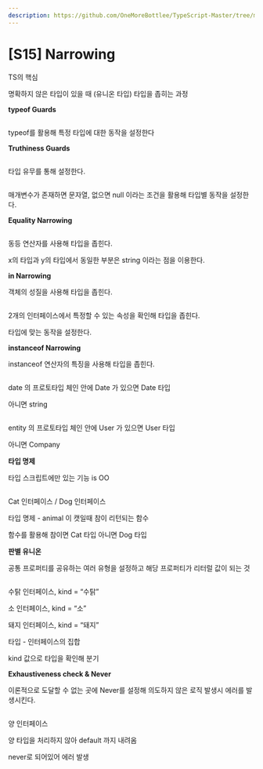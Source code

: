 ```yaml
---
description: https://github.com/OneMoreBottlee/TypeScript-Master/tree/main/S15
---
```


# \[S15] Narrowing

TS의 핵심

명확하지 않은 타입이 있을 때 (유니온 타입) 타입을 좁히는 과정



**typeof Guards**

<figure><img src="../../../.gitbook/assets/image (84).png" alt=""><figcaption></figcaption></figure>

typeof를 활용해 특정 타입에 대한 동작을 설정한다



**Truthiness Guards**

<figure><img src="../../../.gitbook/assets/image (47).png" alt=""><figcaption></figcaption></figure>

타입 유무를 통해 설정한다.

<figure><img src="../../../.gitbook/assets/image (71).png" alt=""><figcaption></figcaption></figure>

매개변수가 존재하면 문자열, 없으면 null 이라는 조건을 활용해 타입별 동작을 설정한다.



**Equality Narrowing**

<figure><img src="../../../.gitbook/assets/image (24).png" alt=""><figcaption></figcaption></figure>

동등 연산자를 사용해 타입을 좁힌다.

x의 타입과 y의 타입에서 동일한 부분은 string 이라는 점을 이용한다.



**in Narrowing**

객체의 성질을 사용해 타입을 좁힌다.

<figure><img src="../../../.gitbook/assets/image (18).png" alt=""><figcaption></figcaption></figure>

2개의 인터페이스에서 특정할 수 있는 속성을 확인해 타입을 좁힌다.

타입에 맞는 동작을 설정한다.



**instanceof Narrowing**

instanceof 연산자의 특징을 사용해 타입을 좁힌다.

<figure><img src="../../../.gitbook/assets/image (146).png" alt=""><figcaption></figcaption></figure>

date 의 프로토타입 체인 안에 Date 가 있으면 Date 타입

아니면 string

<figure><img src="../../../.gitbook/assets/image (56).png" alt=""><figcaption></figcaption></figure>

entity 의 프로토타입 체인 안에 User 가 있으면 User 타입

아니면 Company



**타입 명제**

타입 스크립트에만 있는 기능 is OO

<figure><img src="../../../.gitbook/assets/image (53).png" alt=""><figcaption></figcaption></figure>

Cat 인터페이스 / Dog 인터페이스

타입 명제 - animal 이 캣일때 참이 리턴되는 함수

함수를 활용해 참이면 Cat 타입 아니면 Dog 타입



**판별 유니온**

공통 프로퍼티를 공유하는 여러 유형을 설정하고 해당 프로퍼티가 리터럴 값이 되는 것

<figure><img src="../../../.gitbook/assets/image (135).png" alt=""><figcaption></figcaption></figure>

수탉 인터페이스, kind = “수탉”

소 인터페이스, kind = “소”

돼지 인터페이스, kind = “돼지”

타입 - 인터페이스의 집합

kind 값으로 타입을 확인해 분기



**Exhaustiveness check & Never**

이론적으로 도달할 수 없는 곳에 Never를 설정해 의도하지 않은 로직 발생시 에러를 발생시킨다.

<figure><img src="../../../.gitbook/assets/image (140).png" alt=""><figcaption></figcaption></figure>

양 인터페이스

양 타입을 처리하지 않아 default 까지 내려옴

never로 되어있어 에러 발생
